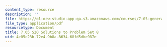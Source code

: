 ```yaml
---
content_type: resource
description: ''
file: https://ol-ocw-studio-app-qa.s3.amazonaws.com/courses/7-05-general-biochemistry-spring-2020/4e05c23b72e49b8a863468fd5dbc987e_MIT7_05S20_Pset8_soln.pdf
file_type: application/pdf
resourcetype: Document
title: 7.05 S20 Solutions to Problem Set 8
uid: 4e05c23b-72e4-9b8a-8634-68fd5dbc987e
---
```

